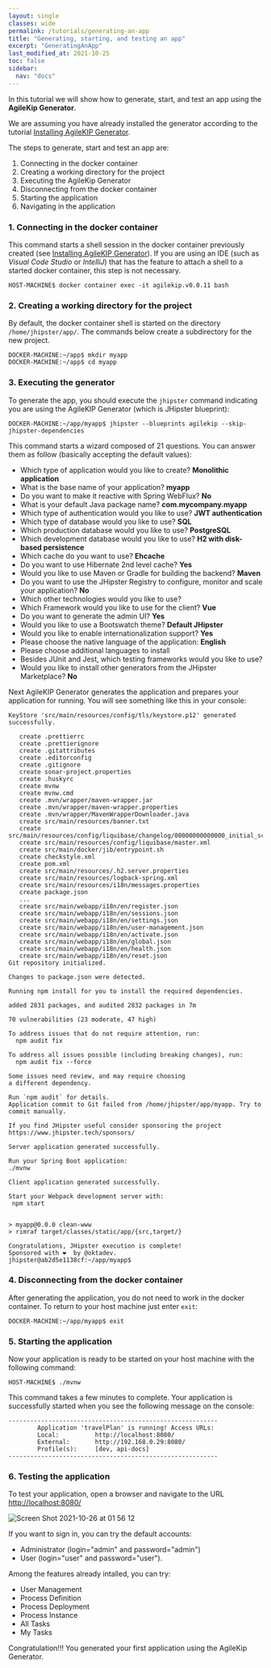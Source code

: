 ```yaml
---
layout: single
classes: wide
permalink: /tutorials/generating-an-app
title: "Generating, starting, and testing an app"
excerpt: "GeneratingAnApp"
last_modified_at: 2021-10-25
toc: false
sidebar:
  nav: "docs"
---
```


In this tutorial we will show how to generate, start, and test an app using the **AgileKip Generator**.

We are assuming you have already installed the generator according to the tutorial [Installing AgileKIP Generator](installation).

The steps to generate, start and test an app are:

1. Connecting in the docker container
1. Creating a working directory for the project
1. Executing the AgileKip Generator
1. Disconnecting from the docker container
1. Starting the application
1. Navigating in the application

### 1. Connecting in the docker container

This command starts a shell session in the docker container previously created (see [Installing AgileKIP Generator](installation)). 
If you are using an IDE (such as *Visual Code Studio* or *IntelliJ*) that has the feature to attach a shell to a started docker container, this step is not necessary.

    HOST-MACHINE$ docker container exec -it agilekip.v0.0.11 bash


### 2. Creating a working directory for the project

By default, the docker container shell is started on the directory `/home/jhipster/app/`. The commands below create a subdirectory for the new project.
    
    DOCKER-MACHINE:~/app$ mkdir myapp
    DOCKER-MACHINE:~/app$ cd myapp

### 3. Executing the generator

To generate the app, you should execute the `jhipster` command indicating you are using the AgileKIP Generator (which is JHipster blueprint):

    DOCKER-MACHINE:~/app/myapp$ jhipster --blueprints agilekip --skip-jhipster-dependencies

This command starts a wizard composed of 21 questions. You can answer them as follow (basically accepting the default values):

- Which type of application would you like to create? **Monolithic application**
- What is the base name of your application? **myapp**
- Do you want to make it reactive with Spring WebFlux? **No**
- What is your default Java package name? **com.mycompany.myapp**
- Which type of authentication would you like to use? **JWT authentication**
- Which type of database would you like to use? **SQL**
- Which production database would you like to use? **PostgreSQL**
- Which development database would you like to use? **H2 with disk-based persistence**
- Which cache do you want to use? **Ehcache**
- Do you want to use Hibernate 2nd level cache? **Yes**
- Would you like to use Maven or Gradle for building the backend? **Maven**
- Do you want to use the JHipster Registry to configure, monitor and scale your application? **No**
- Which other technologies would you like to use? 
- Which Framework would you like to use for the client? **Vue**
- Do you want to generate the admin UI? **Yes**
- Would you like to use a Bootswatch theme? **Default JHipster**
- Would you like to enable internationalization support? **Yes**
- Please choose the native language of the application: **English**
- Please choose additional languages to install 
- Besides JUnit and Jest, which testing frameworks would you like to use? 
- Would you like to install other generators from the JHipster Marketplace? **No**

Next AgileKIP Generator generates the application and prepares your application for running. 
You will see something like this in your console:

```
KeyStore 'src/main/resources/config/tls/keystore.p12' generated successfully.

   create .prettierrc
   create .prettierignore
   create .gitattributes
   create .editorconfig
   create .gitignore
   create sonar-project.properties
   create .huskyrc
   create mvnw
   create mvnw.cmd
   create .mvn/wrapper/maven-wrapper.jar
   create .mvn/wrapper/maven-wrapper.properties
   create .mvn/wrapper/MavenWrapperDownloader.java
   create src/main/resources/banner.txt
   create src/main/resources/config/liquibase/changelog/00000000000000_initial_schema.xml
   create src/main/resources/config/liquibase/master.xml
   create src/main/docker/jib/entrypoint.sh
   create checkstyle.xml
   create pom.xml
   create src/main/resources/.h2.server.properties
   create src/main/resources/logback-spring.xml
   create src/main/resources/i18n/messages.properties
   create package.json
   ...
   create src/main/webapp/i18n/en/register.json
   create src/main/webapp/i18n/en/sessions.json
   create src/main/webapp/i18n/en/settings.json
   create src/main/webapp/i18n/en/user-management.json
   create src/main/webapp/i18n/en/activate.json
   create src/main/webapp/i18n/en/global.json
   create src/main/webapp/i18n/en/health.json
   create src/main/webapp/i18n/en/reset.json
Git repository initialized.

Changes to package.json were detected.

Running npm install for you to install the required dependencies.

added 2831 packages, and audited 2832 packages in 7m

70 vulnerabilities (23 moderate, 47 high)

To address issues that do not require attention, run:
  npm audit fix

To address all issues possible (including breaking changes), run:
  npm audit fix --force

Some issues need review, and may require choosing
a different dependency.

Run `npm audit` for details.
Application commit to Git failed from /home/jhipster/app/myapp. Try to commit manually.

If you find JHipster useful consider sponsoring the project https://www.jhipster.tech/sponsors/

Server application generated successfully.

Run your Spring Boot application:
./mvnw

Client application generated successfully.

Start your Webpack development server with:
 npm start


> myapp@0.0.0 clean-www
> rimraf target/classes/static/app/{src,target/}

Congratulations, JHipster execution is complete!
Sponsored with ❤️  by @oktadev.
jhipster@ab2d5e1138cf:~/app/myapp$ 
```

### 4. Disconnecting from the docker container
 
After generating the application, you do not need to work in the docker container. To return to your host machine just enter `exit`:

    DOCKER-MACHINE:~/app/myapp$ exit


### 5. Starting the application

Now your application is ready to be started on your host machine with the following command:

    HOST-MACHINE$ ./mvnw

This command takes a few minutes to complete. Your application is successfully started when you see the following message on the console:

```
----------------------------------------------------------
        Application 'travelPlan' is running! Access URLs:
        Local:          http://localhost:8080/
        External:       http://192.168.0.29:8080/
        Profile(s):     [dev, api-docs]
----------------------------------------------------------
```

### 6. Testing the application

To test your application, open a browser and navigate to the URL [http://localhost:8080/](http://localhost:8080/)


![Screen Shot 2021-10-26 at 01 56 12](https://user-images.githubusercontent.com/4369840/138817629-4be20620-1c6e-43ec-81d5-29db06de01a0.png)

If you want to sign in, you can try the default accounts:

- Administrator (login="admin" and password="admin")
- User (login="user" and password="user").


Among the features already intalled, you can try:

* User Management
* Process Definition
* Process Deployment
* Process Instance
* All Tasks
* My Tasks  

Congratulation!!! You generated your first application using the AgileKip Generator.
